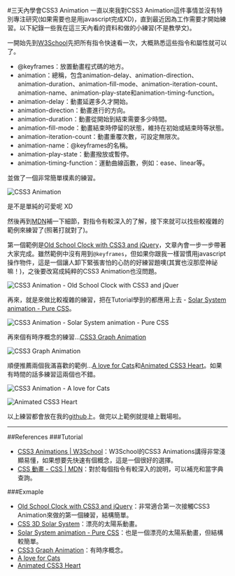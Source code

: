 #三天內學會CSS3 Animation
一直以來我對CSS3 Animation這件事情並沒有特別專注研究(如果需要也是用javascript完成XD)，直到最近因為工作需要才開始練習。以下紀錄一些我在這三天內看的資料和做的小練習(不是教學文)。

一開始先到[W3School](http://www.w3schools.com/css/css3_animations.asp)先把所有指令快速看一次，大概熟悉這些指令和屬性就可以了。  

- @keyframes：放置動畫程式碼的地方。
- animation：總稱，包含animation-delay、animation-direction、animation-duration、animation-fill-mode、animation-iteration-count、animation-name、animation-play-state和animation-timing-function。
- animation-delay：動畫延遲多久才開始。
- animation-direction：動畫進行的方向。
- animation-duration：動畫從開始到結束需要多少時間。
- animation-fill-mode：動畫結束時停留的狀態，維持在初始或結束時等狀態。
- animation-iteration-count：動畫重覆次數，可設定無限次。
- animation-name：@keyframes的名稱。
- animation-play-state：動畫撥放或暫停。
- animation-timing-function：運動曲線函數，例如：ease、linear等。

並做了一個非常簡單樸素的練習。  

![CSS3 Animation](https://goo.gl/S1kVef)  

是不是單純的可愛呢 XD

然後再到[MDN](https://developer.mozilla.org/zh-TW/docs/Web/CSS/CSS_Animations/Using_CSS_animations)補一下細節，對指令有較深入的了解，接下來就可以找些較複雜的範例來練習了(照著打就對了)。

第一個範例是[Old School Clock with CSS3 and jQuery](https://css-tricks.com/css3-clock)，文章內會一步一步帶著大家完成。雖然範例中沒有用到`@keyframes`，但如果你跟我一樣習慣用javascript操作物件，這是一個讓人卸下緊張害怕的心防的好練習題噢(其實也沒那麼神祕嘛！)，之後要改寫成純粹的CSS3 Animation也沒問題。  

![CSS3 Animation - Old School Clock with CSS3 and jQuer](https://goo.gl/c1AnKY)

再來，就是來做比較複雜的練習，把在Tutorial學到的都應用上去 - [Solar System animation - Pure CSS](http://codepen.io/kowlor/pen/ZYYQoy)。

![CSS3 Animation - Solar System animation - Pure CSS](https://goo.gl/m9E0CR)

再來個有時序概念的練習...[CSS3 Graph Animation](http://www.alessioatzeni.com/blog/css3-graph-animation)

![CSS3 Graph Animation](https://goo.gl/2rU3Wm)

順便推薦兩個我滿喜歡的範例...[A love for Cats](http://codepen.io/charisseysabel/pen/adXGMe)和[Animated CSS3 Heart](http://codepen.io/N_R_Web_Designer/pen/zxwVKX)。如果有時間的話多練習這兩個也不錯。

![CSS3 Animation - A love for Cats](https://goo.gl/aZIj43)  

![Animated CSS3 Heart](https://goo.gl/SdQbap)  

以上練習都會放在我的[github](https://github.com/cythilya/css3-animation)上。做完以上範例就提槍上戰場啦。

---
##References
###Tutorial
- [CSS3 Animations | W3School](http://www.w3schools.com/css/css3_animations.asp)：W3School的CSS3 Animations講得非常淺顯易懂，如果想要先快速有個概念，這是一個很好的選擇。
- [CSS 動畫 - CSS | MDN](https://developer.mozilla.org/zh-TW/docs/Web/CSS/CSS_Animations/Using_CSS_animations)：對於每個指令有較深入的說明，可以補充和當字典查詢。

###Exmaple
- [Old School Clock with CSS3 and jQuery](https://css-tricks.com/css3-clock)：非常適合第一次接觸CSS3 Animation來做的第一個練習，結構簡單。
- [CSS 3D Solar System](http://codepen.io/juliangarnier/pen/idhuG)：漂亮的太陽系動畫。
- [Solar System animation - Pure CSS](http://codepen.io/kowlor/pen/ZYYQoy)：也是一個漂亮的太陽系動畫，但結構較簡單。
- [CSS3 Graph Animation](http://www.alessioatzeni.com/blog/css3-graph-animation)：有時序概念。
- [A love for Cats](http://codepen.io/charisseysabel/pen/adXGMe)
- [Animated CSS3 Heart](http://codepen.io/N_R_Web_Designer/pen/zxwVKX)